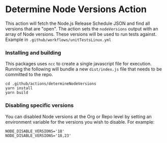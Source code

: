 # Determine Node Versions Action

This action will fetch the Node.js Release Schedule JSON and find all versions that are "open". The action sets the `nodeVersions` output with an array of Node versions. These versions will be used to run tests against. Example in `.github/workflows/unitTestsLinux.yml`

### Installing and building

This packages uses `ncc` to create a single javascript file for execution. Running the following will bundle a new `dist/index.js` file that needs to be committed to the repo.

```shell
cd .github/actions/determineNodeVersions
yarn install
yarn build
```

### Disabling specific versions

You can disabled Node versions at the Org or Repo level by setting an environment variable for the versions you wish to disable. For example:

```shell
NODE_DISABLE_VERSIONS='18'
NODE_DISABLE_VERSIONS='18,23'
```

